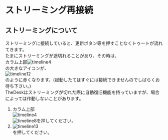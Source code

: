 # ストリーミング再接続

## ストリーミングについて
ストリーミングに接続していると、更新ボタン等を押すことなくトゥートが流れてきます。  
たまにストリーミングが途切れることがあり、その時は、  
カラム上部![timeline4](https://dl.thedesk.top/media/timeline4.PNG)  
の大きなアイコンが、  
![timeline12](https://dl.thedesk.top/media/timeline12.PNG)  
のように赤くなります。(起動したてはすぐには接続できませんのでしばらくお待ち下さい。)  
TheDeskはストリーミングが切れた際に自動復旧機能を持っていますが、場合によっては作動しないことがあります。  
  
1. カラム上部  
![timeline4](https://dl.thedesk.top/media/timeline4.PNG)  
![timeline8](https://dl.thedesk.top/media/timeline8.PNG)を押してください。
1. ![timeline13](https://dl.thedesk.top/media/timeline4.PNG)  
を押してください。
